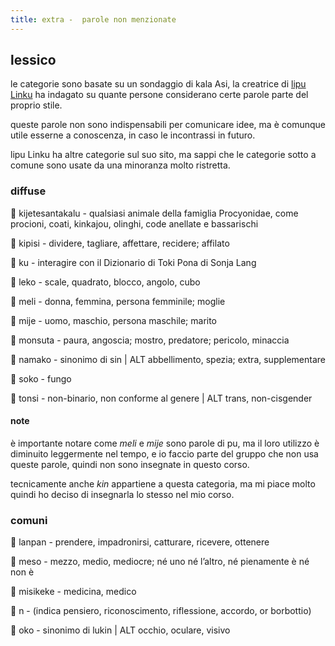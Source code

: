```yaml
---
title: extra -  parole non menzionate
---
```

## lessico
le categorie sono basate su un sondaggio di kala Asi, la creatrice di [lipu Linku](https://linku.la) ha indagato su quante persone considerano certe parole parte del proprio stile.

queste parole non sono indispensabili per comunicare idee, ma è comunque utile esserne a conoscenza, in caso le incontrassi in futuro.

lipu Linku ha altre categorie sul suo sito, ma sappi che le categorie sotto a comune sono usate da una minoranza molto ristretta.

### diffuse
󱦀 kijetesantakalu - qualsiasi animale della famiglia Procyonidae, come procioni, coati, kinkajou, olinghi, code anellate e bassarischi

󱥻 kipisi - dividere, tagliare, affettare, recidere; affilato

󱦈 ku - interagire con il Dizionario di Toki Pona di Sonja Lang

󱥼 leko - scale, quadrato, blocco, angolo, cubo

󱤳 meli - donna, femmina, persona femminile; moglie

󱤵 mije - uomo, maschio, persona maschile; marito

󱥽 monsuta - paura, angoscia; mostro, predatore; pericolo, minaccia

󱥸 namako - sinonimo di sin | ALT abbellimento, spezia; extra, supplementare

󱦁 soko - fungo

󱥾 tonsi - non-binario, non conforme al genere | ALT trans, non-cisgender

#### note
è importante notare come *meli* e *mije* sono parole di pu, ma il loro utilizzo è diminuito leggermente nel tempo, e io faccio parte del gruppo che non usa queste parole, quindi non sono insegnate in questo corso.

tecnicamente anche *kin* appartiene a questa categoria, ma mi piace molto quindi ho deciso di insegnarla lo stesso nel mio corso.

### comuni
󱦅 lanpan - prendere, impadronirsi, catturare, ricevere, ottenere

󱦂 meso - mezzo, medio, mediocre; né uno né l’altro, né pienamente è né non è

󱦇 misikeke - medicina, medico

󱦆 n - (indica pensiero, riconoscimento, riflessione, accordo, or borbottio)

󱥺 oko - sinonimo di lukin | ALT occhio, oculare, visivo

